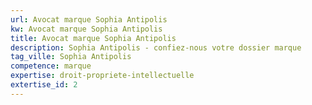 ```yaml
---
url: Avocat marque Sophia Antipolis
kw: Avocat marque Sophia Antipolis
title: Avocat marque Sophia Antipolis
description: Sophia Antipolis - confiez-nous votre dossier marque
tag_ville: Sophia Antipolis
competence: marque
expertise: droit-propriete-intellectuelle
extertise_id: 2
---
```

